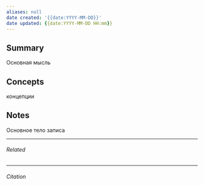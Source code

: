 ```yaml
---
aliases: null
date created: '{{date:YYYY-MM-DD}}'
date updated: {{date:YYYY-MM-DD HH:mm}}
---
```


## Summary

Основная мысль

## Concepts

концепции

## Notes

Основное тело записа

---

###### Related

---

###### Citation
